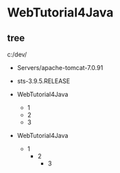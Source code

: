 ﻿# WebTutorial4Java

## tree

c:/dev/

  - Servers/apache-tomcat-7.0.91

  - sts-3.9.5.RELEASE

  - WebTutorial4Java
    - 1
    - 2
    - 3

- WebTutorial4Java
  - 1
    - 2
      - 3


